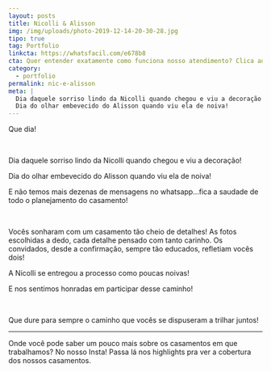 ```yaml
---
layout: posts
title: Nicolli & Alisson
img: /img/uploads/photo-2019-12-14-20-30-28.jpg
tipo: true
tag: Portfolio
linkcta: https://whatsfacil.com/e678b8
cta: Quer entender exatamente como funciona nosso atendimento? Clica aqui!
category:
  - portfolio
permalink: nic-e-alisson
meta: |
  Dia daquele sorriso lindo da Nicolli quando chegou e viu a decoração!
  Dia do olhar embevecido do Alisson quando viu ela de noiva!
---
```

Que dia!

⠀⠀⠀⠀⠀⠀⠀⠀⠀⠀

Dia daquele sorriso lindo da Nicolli quando chegou e viu a decoração!

Dia do olhar embevecido do Alisson quando viu ela de noiva!

E não temos mais dezenas de mensagens no whatsapp...fica a saudade de todo o planejamento do casamento!

⠀⠀⠀⠀⠀⠀⠀⠀⠀⠀

Vocês sonharam com um casamento tão cheio de detalhes! As fotos escolhidas a dedo, cada detalhe pensado com tanto carinho. Os convidados, desde a confirmação, sempre tão educados, refletiam vocês dois!

A Nicolli se entregou a processo como poucas noivas!

E nos sentimos honradas em participar desse caminho!

⠀⠀⠀⠀⠀⠀⠀⠀⠀⠀

Que dure para sempre o caminho que vocês se dispuseram a trilhar juntos!

- - -

Onde você pode saber um pouco mais sobre os casamentos em que trabalhamos? No nosso Insta! Passa lá nos highlights pra ver a cobertura dos nossos casamentos.